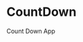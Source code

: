 # CountDown
 Count Down App
     
           
                                                        
                                                                     
                                                                  
                                                      
                                                   
                                 
                    
              
    
 
   
